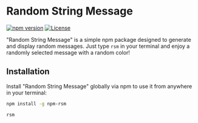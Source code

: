 # Random String Message

[![npm version](https://img.shields.io/npm/v/npm-rsm.svg?style=flat-square)](https://www.npmjs.com/package/npm-rsm)
[![License](https://img.shields.io/npm/l/npm-rsm.svg?style=flat-square)](https://github.com/Lukaz15/npm-rsm/blob/master/LICENSE)

"Random String Message" is a simple npm package designed to generate and display random messages. Just type `rsm` in your terminal and enjoy a randomly selected message with a random color!

## Installation

Install "Random String Message" globally via npm to use it from anywhere in your terminal:

```bash
npm install -g npm-rsm
```

```bash
rsm
